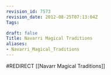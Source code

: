 ```yaml
---
revision_id: 7573
revision_date: 2012-08-25T07:13:04Z
Tags:

draft: false
Title: Navarri Magical Traditions
aliases:
- Navarri_Magical_Traditions
---
```

#REDIRECT [[Navarr Magical Traditions]]